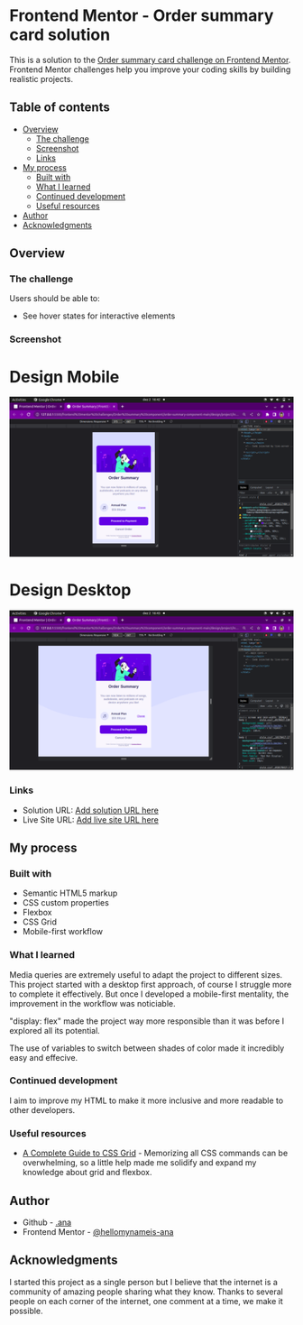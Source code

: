 
# Frontend Mentor - Order summary card solution

This is a solution to the [Order summary card challenge on Frontend Mentor](https://www.frontendmentor.io/challenges/order-summary-component-QlPmajDUj). Frontend Mentor challenges help you improve your coding skills by building realistic projects. 

## Table of contents

- [Overview](#overview)
  - [The challenge](#the-challenge)
  - [Screenshot](#screenshot)
  - [Links](#links)
- [My process](#my-process)
  - [Built with](#built-with)
  - [What I learned](#what-i-learned)
  - [Continued development](#continued-development)
  - [Useful resources](#useful-resources)
- [Author](#author)
- [Acknowledgments](#acknowledgments)


## Overview

### The challenge

Users should be able to:

- See hover states for interactive elements

### Screenshot

# Design Mobile
![](../images/screenshot-mobile.png)

# Design Desktop
![](../images/screentshot-desktop.png)




### Links

- Solution URL: [Add solution URL here](https://your-solution-url.com)
- Live Site URL: [Add live site URL here](https://your-live-site-url.com)

## My process

### Built with

- Semantic HTML5 markup
- CSS custom properties
- Flexbox
- CSS Grid
- Mobile-first workflow


### What I learned

Media queries are extremely useful to adapt the project to different sizes. 
This project started with a desktop first approach, of course I struggle more to complete it effectively. But once I developed a mobile-first mentality, the improvement in the workflow was noticiable.

"display: flex" made the project way more responsible than it was before I explored all its potential. 

The use of variables to switch between shades of color made it incredibly easy and effecive. 





### Continued development

I aim to improve my HTML to make it more inclusive and more readable to other developers. 

### Useful resources

- [A Complete Guide to CSS Grid](hhttps://css-tricks.com/snippets/css/complete-guide-grid/) - Memorizing all CSS commands can be overwhelming, so a little help made me solidify and expand my knowledge about grid and flexbox. 


## Author

- Github - [.ana](https://github.com/santos-ana-p)
- Frontend Mentor - [@hellomynameis-ana](https://www.frontendmentor.io/profile/hellomynameis-ana)



## Acknowledgments

I started this project as a single person but I believe that the internet is a community of amazing people sharing what they know. 
Thanks to several people on each corner of the internet, one comment at a time, we make it possible. 

